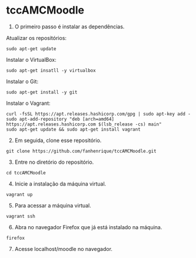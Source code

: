 # tccAMCMoodle

1. O primeiro passo é instalar as dependências.

Atualizar os repositórios:
```
sudo apt-get update
```

Instalar o VirtualBox:
```
sudo apt-get insatll -y virtualbox
```

Instalar o Git:
```
sudo apt-get install -y git
```

Instalar o Vagrant:
```
curl -fsSL https://apt.releases.hashicorp.com/gpg | sudo apt-key add -
sudo apt-add-repository "deb [arch=amd64] https://apt.releases.hashicorp.com $(lsb_release -cs) main"
sudo apt-get update && sudo apt-get install vagrant
```

2. Em seguida, clone esse repositório.
```
git clone https://github.com/fanhenrique/tccAMCMoodle.git
```

3. Entre no diretório do repositório.
```
cd tccAMCMoodle
```

4. Inicie a instalação da máquina virtual.
```
vagrant up
```

5. Para acessar a máquina virtual.
```
vagrant ssh
```

6. Abra no navegador Firefox que já está instalado na máquina.
```
firefox
```

7. Acesse localhost/moodle no navegador.


